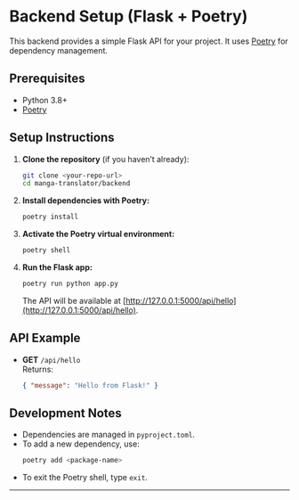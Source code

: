 # Backend Setup (Flask + Poetry)

This backend provides a simple Flask API for your project. It uses [Poetry](https://python-poetry.org/) for dependency management.

## Prerequisites

- Python 3.8+
- [Poetry](https://python-poetry.org/docs/#installation)

## Setup Instructions

1. **Clone the repository** (if you haven’t already):

   ```sh
   git clone <your-repo-url>
   cd manga-translator/backend
   ```

2. **Install dependencies with Poetry:**

   ```sh
   poetry install
   ```

3. **Activate the Poetry virtual environment:**

   ```sh
   poetry shell
   ```

4. **Run the Flask app:**

   ```sh
   poetry run python app.py
   ```

   The API will be available at [http://127.0.0.1:5000/api/hello](http://127.0.0.1:5000/api/hello).

## API Example

- **GET** `/api/hello`  
  Returns:  
  ```json
  { "message": "Hello from Flask!" }
  ```

## Development Notes

- Dependencies are managed in `pyproject.toml`.
- To add a new dependency, use:  
  ```sh
  poetry add <package-name>
  ```
- To exit the Poetry shell, type `exit`.

---
